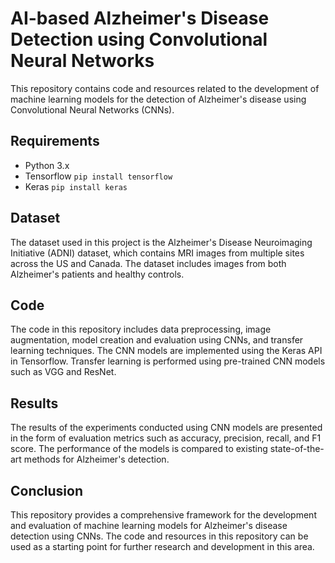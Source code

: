 # AI-based Alzheimer's Disease Detection using Convolutional Neural Networks

This repository contains code and resources related to the development of machine learning models for the detection of Alzheimer's disease using Convolutional Neural Networks (CNNs).

## Requirements
- Python 3.x 
- Tensorflow  ```pip install tensorflow```
- Keras       ```pip install keras```


## Dataset
The dataset used in this project is the Alzheimer's Disease Neuroimaging Initiative (ADNI) dataset, which contains MRI images from multiple sites across the US and Canada. The dataset includes images from both Alzheimer's patients and healthy controls.

## Code
The code in this repository includes data preprocessing, image augmentation, model creation and evaluation using CNNs, and transfer learning techniques. The CNN models are implemented using the Keras API in Tensorflow. Transfer learning is performed using pre-trained CNN models such as VGG and ResNet.

## Results
The results of the experiments conducted using CNN models are presented in the form of evaluation metrics such as accuracy, precision, recall, and F1 score. The performance of the models is compared to existing state-of-the-art methods for Alzheimer's detection.

## Conclusion
This repository provides a comprehensive framework for the development and evaluation of machine learning models for Alzheimer's disease detection using CNNs. The code and resources in this repository can be used as a starting point for further research and development in this area.
